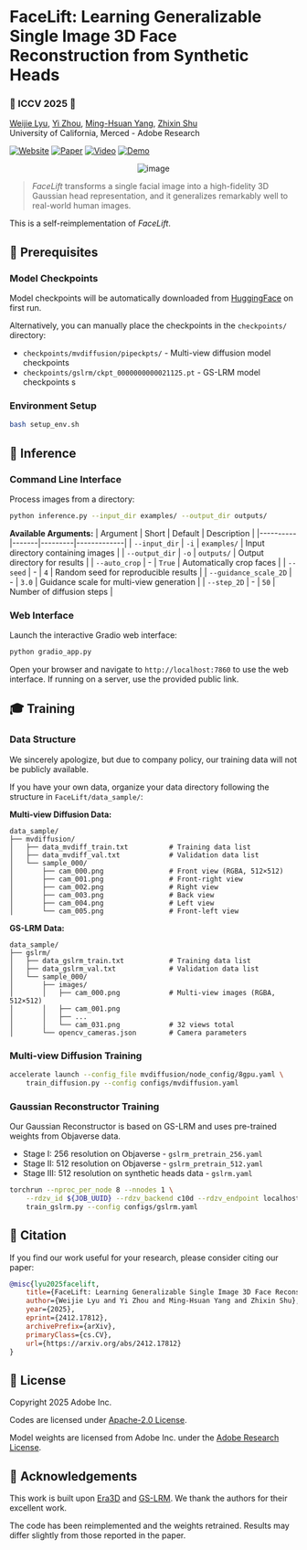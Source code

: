 # FaceLift: Learning Generalizable Single Image 3D Face Reconstruction from Synthetic Heads

### 🌺 ICCV 2025 🌺

[Weijie Lyu](https://weijielyu.github.io/), [Yi Zhou](https://zhouyisjtu.github.io/), [Ming-Hsuan Yang](https://faculty.ucmerced.edu/mhyang/), [Zhixin Shu](https://zhixinshu.github.io/)  
University of California, Merced - Adobe Research

[![Website](https://img.shields.io/badge/Website-FaceLift?logo=googlechrome&logoColor=hsl(204%2C%2086%25%2C%2053%25)&label=FaceLift&labelColor=%23f5f5dc&color=hsl(204%2C%2086%25%2C%2053%25))](https://weijielyu.github.io/FaceLift)
[![Paper](https://img.shields.io/badge/Paper-arXiv?logo=arxiv&logoColor=%23B31B1B&label=arXiv&labelColor=%23f5f5dc&color=%23B31B1B)](https://arxiv.org/abs/2412.17812)
[![Video](https://img.shields.io/badge/Video-YouTube?logo=youtube&logoColor=%23FF0000&label=YouTube&labelColor=%23f5f5dc&color=%23FF0000)](https://youtu.be/H-EZKmuYvRM)
[![Demo](https://img.shields.io/badge/Demo-HuggingFace?logo=huggingface&logoColor=%23FFD21E&label=HuggingFace&labelColor=%23f5f5dc&color=%23FFD21E)](https://huggingface.co/spaces/wlyu/FaceLift)

<div align='center'>
<img alt="image" src='media/teaser.png'>
</div>

> *FaceLift* transforms a single facial image into a high-fidelity 3D Gaussian head representation, and it generalizes remarkably well to real-world human images.

This is a self-reimplementation of *FaceLift*.

## 🔧 Prerequisites

### Model Checkpoints

Model checkpoints will be automatically downloaded from [HuggingFace](https://huggingface.co/wlyu/OpenFaceLift) on first run.

Alternatively, you can manually place the checkpoints in the `checkpoints/` directory:
- `checkpoints/mvdiffusion/pipeckpts/` - Multi-view diffusion model checkpoints
- `checkpoints/gslrm/ckpt_0000000000021125.pt` - GS-LRM model checkpoints
s
### Environment Setup

```bash
bash setup_env.sh
```

## 🚀 Inference

### Command Line Interface

Process images from a directory:

```bash
python inference.py --input_dir examples/ --output_dir outputs/
```

**Available Arguments:**
| Argument | Short | Default | Description |
|----------|-------|---------|-------------|
| `--input_dir` | `-i` | `examples/` | Input directory containing images |
| `--output_dir` | `-o` | `outputs/` | Output directory for results |
| `--auto_crop` | - | `True` | Automatically crop faces |
| `--seed` | - | `4` | Random seed for reproducible results |
| `--guidance_scale_2D` | - | `3.0` | Guidance scale for multi-view generation |
| `--step_2D` | - | `50` | Number of diffusion steps |

### Web Interface

Launch the interactive Gradio web interface:

```bash
python gradio_app.py
```

Open your browser and navigate to `http://localhost:7860` to use the web interface. If running on a server, use the provided public link.

## 🎓 Training

### Data Structure

We sincerely apologize, but due to company policy, our training data will not be publicly available.

If you have your own data, organize your data directory following the structure in `FaceLift/data_sample/`:

**Multi-view Diffusion Data:**
```
data_sample/
├── mvdiffusion/
│   ├── data_mvdiff_train.txt          # Training data list
│   ├── data_mvdiff_val.txt            # Validation data list
│   └── sample_000/
│       ├── cam_000.png                # Front view (RGBA, 512×512)
│       ├── cam_001.png                # Front-right view
│       ├── cam_002.png                # Right view
│       ├── cam_003.png                # Back view
│       ├── cam_004.png                # Left view
│       └── cam_005.png                # Front-left view
```

**GS-LRM Data:**
```
data_sample/
├── gslrm/
│   ├── data_gslrm_train.txt           # Training data list
│   ├── data_gslrm_val.txt             # Validation data list
│   └── sample_000/
│       ├── images/
│       │   ├── cam_000.png            # Multi-view images (RGBA, 512×512)
│       │   ├── cam_001.png
│       │   ├── ...
│       │   └── cam_031.png            # 32 views total
│       └── opencv_cameras.json        # Camera parameters
```

### Multi-view Diffusion Training

```bash
accelerate launch --config_file mvdiffusion/node_config/8gpu.yaml \
    train_diffusion.py --config configs/mvdiffusion.yaml
```

### Gaussian Reconstructor Training

Our Gaussian Reconstructor is based on GS-LRM and uses pre-trained weights from Objaverse data.

- Stage I: 256 resolution on Objaverse - `gslrm_pretrain_256.yaml`
- Stage II: 512 resolution on Objaverse - `gslrm_pretrain_512.yaml`
- Stage III: 512 resolution on synthetic heads data - `gslrm.yaml`

```bash
torchrun --nproc_per_node 8 --nnodes 1 \
    --rdzv_id ${JOB_UUID} --rdzv_backend c10d --rdzv_endpoint localhost:29500 \
    train_gslrm.py --config configs/gslrm.yaml
```

## 📝 Citation

If you find our work useful for your research, please consider citing our paper:

```bibtex
@misc{lyu2025facelift,
    title={FaceLift: Learning Generalizable Single Image 3D Face Reconstruction from Synthetic Heads}, 
    author={Weijie Lyu and Yi Zhou and Ming-Hsuan Yang and Zhixin Shu},
    year={2025},
    eprint={2412.17812},
    archivePrefix={arXiv},
    primaryClass={cs.CV},
    url={https://arxiv.org/abs/2412.17812}
}
```

## 📄 License

Copyright 2025 Adobe Inc.

Codes are licensed under [Apache-2.0 License](http://www.apache.org/licenses/LICENSE-2.0).

Model weights are licensed from Adobe Inc. under the [Adobe Research License](Adobe%20Research%20License%20v1.2.txt).

## 🙏 Acknowledgements

This work is built upon [Era3D](https://penghtyx.github.io/Era3D/) and [GS-LRM](https://sai-bi.github.io/project/gs-lrm/). We thank the authors for their excellent work.

The code has been reimplemented and the weights retrained. Results may differ slightly from those reported in the paper.